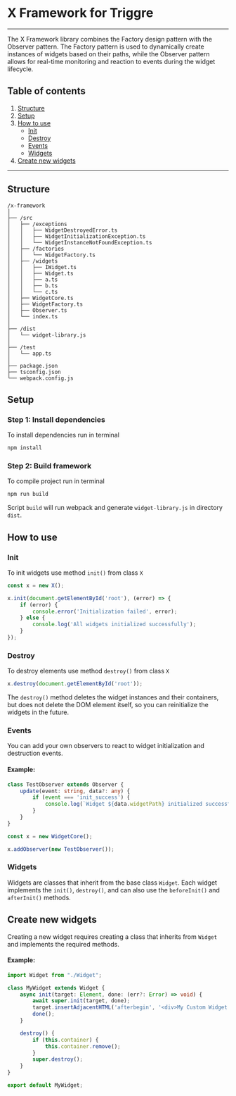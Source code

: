 
# X Framework for Triggre

---
The X Framework library combines the Factory design pattern with the Observer pattern. The Factory pattern is used to dynamically create instances of widgets based on their paths, while the Observer pattern allows for real-time monitoring and reaction to events during the widget lifecycle.

## Table of contents

1. [Structure](#Structure)
2. [Setup](#setup)
3. [How to use](#how-to-use)
    - [Init](#init)
    - [Destroy](#destroy)
    - [Events](#events)
    - [Widgets](#widgets)
4. [Create new widgets](#create-new-widgets)

---

## Structure

```
/x-framework
│
├── /src
│   ├── /exceptions
│   │   ├── WidgetDestroyedError.ts
│   │   ├── WidgetInitializationException.ts
│   │   └── WidgetInstanceNotFoundException.ts   
│   ├── /factories
│   │   └── WidgetFactory.ts   
│   ├── /widgets
│   │   ├── IWidget.ts
│   │   ├── Widget.ts        
│   │   ├── a.ts       
│   │   ├── b.ts       
│   │   └── c.ts       
│   ├── WidgetCore.ts        
│   ├── WidgetFactory.ts     
│   ├── Observer.ts          
│   └── index.ts             
│
├── /dist
│   └── widget-library.js    
│
├── /test
│   └── app.ts               
│
├── package.json             
├── tsconfig.json            
└── webpack.config.js        
```

## Setup

### Step 1: Install dependencies

To install dependencies run in terminal

```bash 
npm install
```

### Step 2: Build framework

To compile project run in terminal

```bash 
npm run build
```

Script `build` will run webpack and generate `widget-library.js` in directory `dist`.

## How to use

### Init

To init widgets use method `init()` from class `X`

```typescript
const x = new X();

x.init(document.getElementById('root'), (error) => {
    if (error) {
        console.error('Initialization failed', error);
    } else {
        console.log('All widgets initialized successfully');
    }
});
```

### Destroy

To destroy elements use method `destroy()` from class `X`

```typescript
x.destroy(document.getElementById('root'));
```

The `destroy()` method deletes the widget instances and their containers, but does not delete the DOM element itself, so you can reinitialize the widgets in the future.

### Events

You can add your own observers to react to widget initialization and destruction events.

#### Example:

```typescript
class TestObserver extends Observer {
    update(event: string, data?: any) {
        if (event === 'init_success') {
            console.log(`Widget ${data.widgetPath} initialized successfully`);
        }
    }
}

const x = new WidgetCore();

x.addObserver(new TestObserver());
```

### Widgets

Widgets are classes that inherit from the base class `Widget`. Each widget implements the `init()`, `destroy()`, and can also use the `beforeInit()` and `afterInit()` methods.

## Create new widgets

Creating a new widget requires creating a class that inherits from `Widget` and implements the required methods.

#### Example:

```typescript
import Widget from "./Widget";

class MyWidget extends Widget {
    async init(target: Element, done: (err?: Error) => void) {
        await super.init(target, done);
        target.insertAdjacentHTML('afterbegin', '<div>My Custom Widget Content</div>');
        done();
    }

    destroy() {
        if (this.container) {
            this.container.remove();
        }
        super.destroy();
    }
}

export default MyWidget;
```